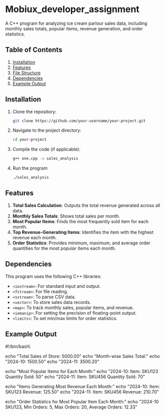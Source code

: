 # Mobiux_developer_assignment
A C++ program for analyzing ice cream parlour sales data, including monthly sales totals, popular items, revenue generation, and order statistics.

## Table of Contents
1. [Installation](#installation)
2. [Features](#features)
3. [File Structure](#file-structure)
4. [Dependencies](#dependecies)
5. [Example Output](#example-output)

## Installation
1. Clone the repository:
   ```bash
   git clone https://github.com/your-username/your-project.git
2. Navigate to the project directory:
   ````bash
   cd your-project
3. Compile the code (if applicable):
   ````bash
   g++ one.cpp -o sales_analysis
4. Run the program
   ````bash
   ./sales_analysis

## Features
1. **Total Sales Calculation**: Outputs the total revenue generated across all data.
2. **Monthly Sales Totals**: Shows total sales per month.
3. **Most Popular Items**: Finds the most frequently sold item for each month.
4. **Top Revenue-Generating Items**: Identifies the item with the highest revenue each month.
5. **Order Statistics**: Provides minimum, maximum, and average order quantities for the most popular items each month.

## Dependencies
This program uses the following C++ libraries:

- `<iostream>`: For standard input and output.
- `<fstream>`: For file reading.
- `<sstream>`: To parse CSV data.
- `<vector>`: To store sales data records.
- `<map>`: To track monthly sales, popular items, and revenue.
- `<iomanip>`: For setting the precision of floating-point output.
- `<limits>`: To set min/max limits for order statistics.

## Example Output

#!/bin/bash\

echo "Total Sales of Store: 5000.00"
echo "Month-wise Sales Total:"
echo "2024-10: 1500.50"
echo "2024-11: 3500.20"

echo "Most Popular Items for Each Month:"
echo "2024-10: Item: SKU123 Quantity Sold: 50"
echo "2024-11: Item: SKU456 Quantity Sold: 70"

echo "Items Generating Most Revenue Each Month:"
echo "2024-10: Item: SKU123 Revenue: 125.50"
echo "2024-11: Item: SKU456 Revenue: 210.70"

echo "Order Statistics for Most Popular Item Each Month:"
echo "2024-10 SKU123, Min Orders: 5, Max Orders: 20, Average Orders: 12.33"

